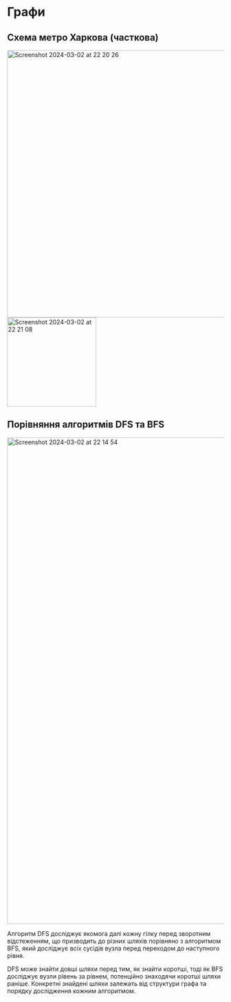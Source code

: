 # Графи

## Схема метро Харкова (часткова)
<img width="621" alt="Screenshot 2024-03-02 at 22 20 26" src="https://github.com/ekaterinakur/goit-algo-hw-06/assets/46135419/ceaffdc3-dbeb-4c61-963b-d9f40d21e623">
<img width="207" alt="Screenshot 2024-03-02 at 22 21 08" src="https://github.com/ekaterinakur/goit-algo-hw-06/assets/46135419/24d76b33-9afa-4964-8fba-fb9bc22994a5">

## Порівняння алгоритмів DFS та BFS
<img width="1130" alt="Screenshot 2024-03-02 at 22 14 54" src="https://github.com/ekaterinakur/goit-algo-hw-06/assets/46135419/83f003cc-2665-4094-aebf-bf167f40fe0b">

Алгоритм DFS досліджує якомога далі кожну гілку перед зворотним відстеженням, що призводить до різних шляхів порівняно з алгоритмом BFS, який досліджує всіх сусідів вузла перед переходом до наступного рівня.

DFS може знайти довші шляхи перед тим, як знайти коротші, тоді як BFS досліджує вузли рівень за рівнем, потенційно знаходячи коротші шляхи раніше. Конкретні знайдені шляхи залежать від структури графа та порядку дослідження кожним алгоритмом.


